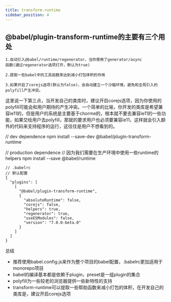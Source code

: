 ```yaml
---
title: transform-runtime
sidebar_position: 4
---
```


## @babel/plugin-transform-runtime的主要有三个用处
```
1.自动引入@babel/runtime/regenerator，当你使用了generator/async
函数(通过regenerator选项打开，默认为true)

2.提取一些babel中的工具函数来达到减小打包体积的作用

3.如果开启了corejs选项(默认为false)，会自动建立一个沙箱环境，避免和全局引入的polyfill产生冲突。
```

这里说一下第三点，当开发自己的类库时，建议开启corejs选项，因为你使用的polyfill可能会和用户期待的产生冲突。一个简单的比喻，你开发的类库是希望兼容ie11的，但是用户的系统是主要基于chorme的，根本就不要去兼容ie11的一些功能，如果交给用户去polyfill，那就的要求用户也必须要兼容ie11，这样就会引入额外的代码来支持程序的运行，这往往是用户不想看到的。


// dev dependence
npm install --save-dev @babel/plugin-transform-runtime
 
// production dependence
// 因为我们需要在生产环境中使用一些runtime的helpers
npm install --save @babel/runtime
```
// .babelrc
// 默认配置
{
  "plugins": [
    [
      "@babel/plugin-transform-runtime",
      {
        "absoluteRuntime": false,
        "corejs": false,
        "helpers": true,
        "regenerator": true,
        "useESModules": false,
        "version": "7.0.0-beta.0"
      }
    ]
  ]
}
```

总结
- 推荐使用babel.config.js来作为整个项目的babel配置，.babelrc更加适用于monorepo项目
- babel的编译基本都是依赖于plugin，preset是一组plugin的集合
- polyfill为一些较老的浏览器提供一些新特性的支持
- transform-runtime可以提取一些帮助函数来减小打包的体积，在开发自己的类库是，建议开启corejs选项